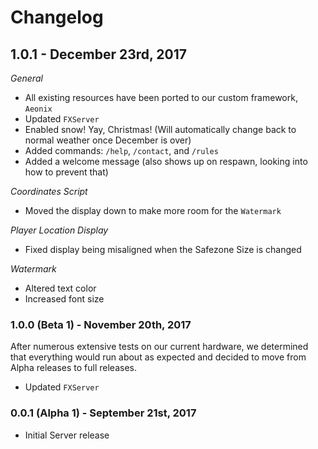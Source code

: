 ﻿# Changelog
## 1.0.1 - December 23rd, 2017
*General*
- All existing resources have been ported to our custom framework, `Aeonix`
- Updated `FXServer`
- Enabled snow! Yay, Christmas! (Will automatically change back to normal weather once December is over)
- Added commands: `/help`, `/contact`, and `/rules`
- Added a welcome message (also shows up on respawn, looking into how to prevent that)

*Coordinates Script*
- Moved the display down to make more room for the `Watermark`

*Player Location Display*
- Fixed display being misaligned when the Safezone Size is changed

*Watermark*
- Altered text color
- Increased font size

### 1.0.0 (Beta 1) - November 20th, 2017
After numerous extensive tests on our current hardware, we determined that everything would run about as expected and decided to move from Alpha releases to full releases.
- Updated `FXServer`

### 0.0.1 (Alpha 1) - September 21st, 2017
- Initial Server release
